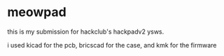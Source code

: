# meowpad
this is my submission for hackclub's hackpadv2 ysws.

i used kicad for the pcb, bricscad for the case, and kmk for the firmware
